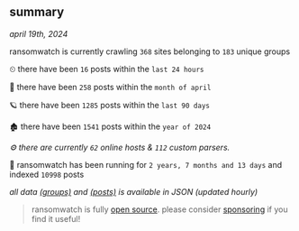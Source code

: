 
## summary
_april 19th, 2024_

ransomwatch is currently crawling `368` sites belonging to `183` unique groups

⏲ there have been `16` posts within the `last 24 hours`

🦈 there have been `258` posts within the `month of april`

🪐 there have been `1285` posts within the `last 90 days`

🏚 there have been `1541` posts within the `year of 2024`

_⚙️ there are currently `62` online hosts & `112` custom parsers._

🦕 ransomwatch has been running for `2 years, 7 months and 13 days` and indexed `10998` posts

_all data  [(groups)](http://ransomwhat.telemetry.ltd/groups) and [(posts)](http://ransomwhat.telemetry.ltd/posts) is available in JSON (updated hourly)_

> ransomwatch is fully [open source](https://github.com/joshhighet/ransomwatch#ransomwatch--). please consider [sponsoring](https://github.com/sponsors/joshhighet) if you find it useful!
